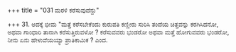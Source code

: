 +++
title = "031 ಮರಳಿ ಕರೆಸುವುದೆನ್ದು"

+++
31. ಅದಕ್ಕೆ ಭೀಮ "ಮತ್ತೆ ಕರೆಸಬೇಕೆಂದು ಕುರುಪತಿ ಕಣ್ಣೀರು ಸುರಿಸಿ ತಂದೆಯ ಚಿತ್ತವನ್ನು ಕರಗಿಸಿದನೋ, ಅಥವಾ ಗಾಂಧಾರಿ ತಾನಾಗಿ ಕರೆಸುತ್ತಿರುವಳೋ ? ಕರೆಸುವವರು ಭಂಡರೋ ಅಥವಾ ಮತ್ತೆ ಹೋಗುವವರು ಭಂಡರೋ, ನೀನು ಏನು ಹೇಳುವೆಯಯ್ಯಾ ಪ್ರಾತಿಕಾಮಿಕ ? ಎಂದ.